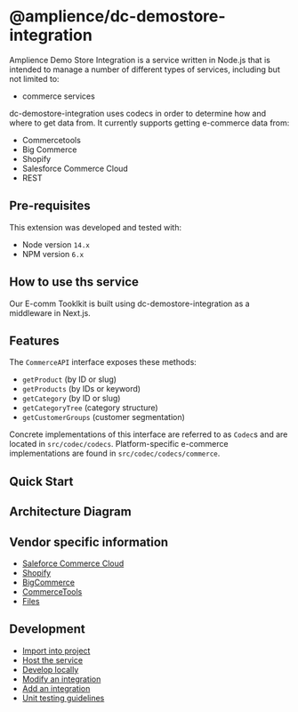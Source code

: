 # @amplience/dc-demostore-integration

Amplience Demo Store Integration is a service written in Node.js that is intended to manage a number of different types of services, including but not limited to:

-   commerce services

dc-demostore-integration uses codecs in order to determine how and where to get data from. It currently supports getting e-commerce data from:

-   Commercetools
-   Big Commerce
-   Shopify
-   Salesforce Commerce Cloud
-   REST

## Pre-requisites

This extension was developed and tested with:

-   Node version `14.x`
-   NPM version `6.x`

## How to use ths service

Our E-comm Tooklkit is built using dc-demostore-integration as a middleware in Next.js.

## Features

The `CommerceAPI` interface exposes these methods:

-   `getProduct` (by ID or slug)
-   `getProducts` (by IDs or keyword)
-   `getCategory` (by ID or slug)
-   `getCategoryTree` (category structure)
-   `getCustomerGroups` (customer segmentation)

Concrete implementations of this interface are referred to as `Codec`s and are located in `src/codec/codecs`. Platform-specific e-commerce implementations are found in `src/codec/codecs/commerce`.

## Quick Start

## Architecture Diagram

## Vendor specific information

-   [Saleforce Commerce Cloud](./docs/vendor/sfcc.md)
-   [Shopify](./docs/vendor/shopify.md)
-   [BigCommerce](./docs/vendor/bigcommerce.md)
-   [CommerceTools](./docs/vendor/commercetools.md)
-   [Files](./docs/vendor/rest.md)

## Development

-   [Import into project](./docs/dev/import.md)
-   [Host the service](./docs/dev/host.md)
-   [Develop locally](./docs/dev/develop-locally.md)
-   [Modify an integration](./docs/dev/modify-integration.md)
-   [Add an integration](./docs/dev/add-integration.md)
-   [Unit testing guidelines](./docs/dev/unit-testing.md)
